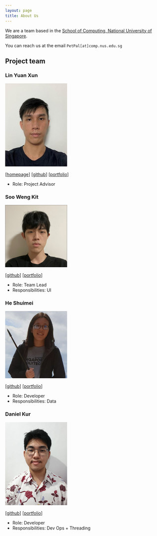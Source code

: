 ```yaml
---
layout: page
title: About Us
---
```


We are a team based in the [School of Computing, National University of Singapore](http://www.comp.nus.edu.sg).

You can reach us at the email `PetPal[at]comp.nus.edu.sg`

## Project team

### Lin Yuan Xun

<img src="images/yuanxun9834.png.jpg" width="200px">

[[homepage](http://www.comp.nus.edu.sg/~damithch)]
[[github](https://github.com/YuanXun9834)]
[[portfolio](team/yuanxun9834_portfolio.md)]

* Role: Project Advisor

### Soo Weng Kit

<img src="images/wengkit1.png.jpg" width="200px">

[[github](http://github.com/wengkit1)]
[[portfolio](team/wengkit1_portfolio.md)]

* Role: Team Lead
* Responsibilities: UI

### He Shuimei

<img src="images/shuimeihe.png.jpg" width="200px">

[[github](http://github.com/shuimeihe)] [[portfolio](team/johndoe.md)]

* Role: Developer
* Responsibilities: Data

### Daniel Kur

<img src="images/daniel-kur.png.jpg" width="200px">

[[github](http://github.com/daniel-kur)]
[[portfolio](team/johndoe.md)]

* Role: Developer
* Responsibilities: Dev Ops + Threading


